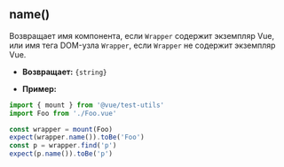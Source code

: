 ## name()

Возвращает имя компонента, если `Wrapper` содержит экземпляр Vue, или имя тега DOM-узла `Wrapper`, если `Wrapper` не содержит экземпляр Vue.

- **Возвращает:** `{string}`

- **Пример:**

```js
import { mount } from '@vue/test-utils'
import Foo from './Foo.vue'

const wrapper = mount(Foo)
expect(wrapper.name()).toBe('Foo')
const p = wrapper.find('p')
expect(p.name()).toBe('p')
```
